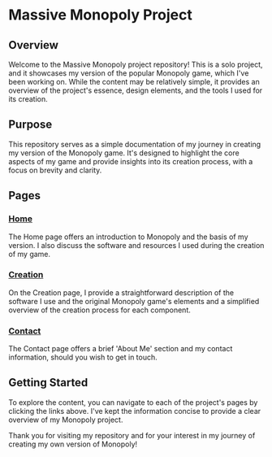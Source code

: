 # Massive Monopoly Project

## Overview

Welcome to the Massive Monopoly project repository! This is a solo project, and it showcases my version of the popular Monopoly game, which I've been working on. While the content may be relatively simple, it provides an overview of the project's essence, design elements, and the tools I used for its creation.

## Purpose

This repository serves as a simple documentation of my journey in creating my version of the Monopoly game. It's designed to highlight the core aspects of my game and provide insights into its creation process, with a focus on brevity and clarity.

## Pages

### [Home](./index.html)

The Home page offers an introduction to Monopoly and the basis of my version. I also discuss the software and resources I used during the creation of my game.

### [Creation](./creation.html)

On the Creation page, I provide a straightforward description of the software I use and the original Monopoly game's elements and a simplified overview of the creation process for each component.

### [Contact](./contact.html)

The Contact page offers a brief 'About Me' section and my contact information, should you wish to get in touch.

## Getting Started

To explore the content, you can navigate to each of the project's pages by clicking the links above. I've kept the information concise to provide a clear overview of my Monopoly project.


Thank you for visiting my repository and for your interest in my journey of creating my own version of Monopoly!

